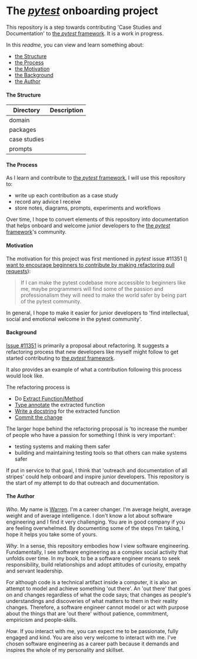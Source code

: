 # The [*pytest*](https://docs.pytest.org/) onboarding project

This repository is a step towards contributing 'Case Studies and Documentation' to [the *pytest* framework](https://docs.pytest.org/). It is a work in progress. 

In this *readme*, you can view and learn something about:
- [the Structure](#the-structure) 
- [the Process](#the-process)
- [the Motivation](#motivation)
- [the Background](#background)
- [the Author](#me)

#### The Structure

| Directory  | Description |
| ---- | --- |
|domain |     |
|packages|    |
|case studies|     |
|prompts|      |   

#### The Process
As I learn and contribute to [the *pytest* framework](https://docs.pytest.org/), I will use this repository to:
- write up each contribution as a case study
- record any advice I receive
- store notes, diagrams, prompts, experiments and workflows

Over time, I hope to convert elements of this repository into documentation that helps onboard and welcome junior developers to the [the *pytest* framework](https://docs.pytest.org/)'s community. 

#### Motivation
The motivation for this project was first mentioned in *pytest* issue #11351 ([I want to encourage beginners to contribute by making refactoring pull requests](https://github.com/pytest-dev/pytest/issues/11351)):

> If I can make the pytest codebase more accessible to beginners like me, maybe programmers will find some of the passion and professionalism they will need to make the world safer by being part of the pytest community.

In general, I hope to make it easier for junior developers to 'find intellectual, social and emotional welcome in the pytest community'. 

#### Background 
[Issue #11351](https://github.com/pytest-dev/pytest/issues/11351) is primarily a proposal about refactoring. It suggests a refactoring process that new developers like myself might follow to get started contributing to [the *pytest* framework](https://docs.pytest.org/). 

It also provides an example of what a contribution following this process would look like. 

The refactoring process is

- Do [Extract Function/Method](https://refactoring.com/catalog/extractFunction.html) <br>
- [Type annotate](https://realpython.com/python-type-checking/) the extracted function <br>
- [Write a docstring](https://sphinx-rtd-tutorial.readthedocs.io/en/latest/docstrings.html) for the extracted function <br>
- [Commit the change](https://cbea.ms/git-commit/)

The larger hope behind the refactoring proposal is 'to increase the number of people who have a passion for something I think is very important':

- testing systems and making them safer
- building and maintaining testing tools so that others can make systems safer

If put in service to that goal, I think that 'outreach and documentation of all stripes' could help onboard and inspire junior developers. This repository is the start of my attempt to do that outreach and documentation. 

#### The Author

*Who*. My name is [Warren](https://www.linkedin.com/in/warrenmarkham/). I'm a career changer. I'm average height, average weight and of average intelligence. I don't know a lot about software engineering and I find it very challenging. You are in good company if you are feeling overwhelmed. By documenting some of the steps I'm taking, I hope it helps you take some of yours.


*Why*.  In a sense, this repository embodies how I view software engineering. Fundamentally, I see software engineering as a complex social activity that unfolds over time. In my book, to be a software engineer means to seek responsibility, build relationships and adopt attitudes of curiosity, empathy and servant leadership. 

For although code is a technical artifact inside a computer, it is also an attempt to model and achieve something 'out there'. An 'out there' that goes on and changes regardless of what the code says; that changes as people's understandings and discoveries of what matters to them in their reality changes. Therefore, a software engineer cannot model or act with purpose about the things that are 'out there' without patience, commitment, empiricism and people-skills. 

*How*. If you interact with me, you can expect me to be passionate, fully engaged and kind. You are also very welcome to interact with me. I've chosen software engineering as a career path because it demands and inspires the whole of my personality and skillset. 


   
